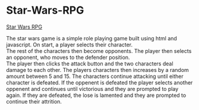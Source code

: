 # Star-Wars-RPG
[Star Wars RPG](https://seanneppl.github.io/Star-Wars-RPG/index.html)

The star wars game is a simple role playing game built using html and javascript. On start, a player selects their character.  
The rest of the characters then become opponents. The player then selects an opponent, who moves to the defender position.  
The player then clicks the attack button and the two characters deal damage to each other. The players characters then 
increases by a random amount between 5 and 15. The characters continue attacking until either character is defeated.
If the oppenent is defeated the player selects another oppenent and continues until victorious and they are prompted to play
again. If they are defeated, the lose is lamented and they are prompted to continue their attrition.
